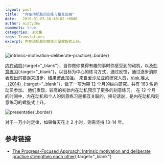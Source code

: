 ```yaml
---
layout: post
title:  "内在动机和刻意练习相互加强"
date:   2019-01-05 16:40:02 +0800
author: mistydew
comments: true
categories: 译文集
tags: Translations
excerpt: 内在动机和刻意练习呈螺旋式上升。
---
```

![intrinsic-motivation-deliberate-practice](https://mistydew.github.io/assets/images/translations/intrinsic-motivation-deliberate-practice.png){:.border}

[内在动机](http://www.progressfocused.com/2015/11/autonomous-motivation-interesting-andor.html){:target="_blank"}，当你做你觉得有趣的事时你感受到的动机，以及[刻意练习](http://www.progressfocused.com/2011/10/deliberate-practice-crucial-factor.html){:target="_blank"}，以目标为中心的练习方式，通过反馈，通过逐步消除表现出的错误来进步，结果彼此加强。
来自爱沙尼亚的研究人员，[Vink 等人（2014）](http://www.sciencedirect.com/science/article/pii/S1469029214001198){:target="_blank"}，做了一项为期 12 个月的纵向研究。共有 163 名运动员参加。
他们发现，较高的初始内在动机预示了更多的刻意练习。
在 12 个月的时间中，内在动机和个人的刻意练习是相互关联的，换句话说，是内在动机和刻意练习的螺旋式上升。

![presentatie](https://mistydew.github.io/assets/images/translations/presentatie.jpg){:.border}

对于一万小时定律，如果每天花上 2 小时，则需坚持 13-14 年。

## 参考链接

* [The Progress-Focused Approach: Intrinsic motivation and deliberate practice strengthen each other](http://www.progressfocused.com/2016/03/intrinsic-motivation-and-deliberate.html){:target="_blank"}
